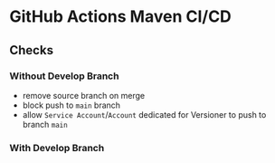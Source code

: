 # GitHub Actions Maven CI/CD

## Checks

### Without Develop Branch

- remove source branch on merge
- block push to `main` branch
- allow `Service Account`/`Account` dedicated for Versioner to push to branch `main`

### With Develop Branch
